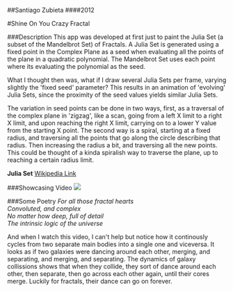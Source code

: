 ##Santiago Zubieta
####2012

#Shine On You Crazy Fractal

###Description
This app was developed at first just to paint the Julia Set (a subset of the Mandelbrot Set) of Fractals. A Julia Set is generated using a fixed point in the Complex Plane as a seed when evaluating all the points of the plane in a quadratic polynomial. The Mandelbrot Set uses each point where its evaluating the polynomial as the seed. 

What I thought then was, what if I draw several Julia Sets per frame, varying slightly the 'fixed seed' parameter? This results in an animation of 'evolving' Julia Sets, since the proximity of the seed values yields similar Julia Sets.

The variation in seed points can be done in two ways, first, as a traversal of the complex plane in 'zigzag', like a scan, going from a left X limit to a right X limit, and upon reaching the right X limit, carrying on to a lower Y value from the starting X point. The second way is a spiral, starting at a fixed radius, and traversing all the points that go along the circle describing that radius. Then increasing the radius a bit, and traversing all the new points. This could be thought of a kinda spiralish way to traverse the plane, up to reaching a certain radius limit.

**Julia Set** 
[Wikipedia Link](https://en.wikipedia.org/wiki/Julia_set)

###Showcasing Video
[![](https://raw2.github.com/Zubieta/Shine_On_You_Crazy_Fractal/master/Screenshots/Screen_Shine.png)](https://www.youtube.com/watch?v=-Lhw-qdXUis)

###Some Poetry
*For all those fractal hearts  
Convoluted, and complex  
No matter how deep, full of detail  
The intrinsic logic of the universe*  

And when I watch this video, I can't help but notice how it continously cycles from two separate main bodies into a single one and viceversa. It looks as if two galaxies were dancing around each other, merging, and separating, and merging, and separating. The dynamics of galaxy collissions shows that when they collide, they sort of dance around each other, then separate, then go across each other again, until their cores merge. Luckily for fractals, their dance can go on forever.